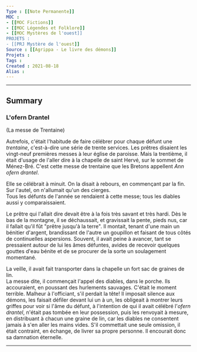 ```yaml
---
Type : [[Note Permanente]]
MOC : 
- [[MOC Fictions]]
- [[MOC Légendes et Folklore]]
- [[MOC Mystères de l'ouest]]
PROJETS :
- [[PRJ Mystère de l'ouest]]
Source : [[Agrippa - Le livre des démons]]
Projets :
Tags : 
Created : 2021-08-18
Alias :
---
```

***
## Summary

### L'ofern Drantel

(La messe de Trentaine)

Autrefois, c'était l'habitude de faire célébrer pour chaque défunt une _trentaine_, c'est-à-dire une série de trente services. Les prêtres disaient les vingt-neuf premières messes à leur église de paroisse. Mais la trentième, il était d'usage de l'aller dire à la chapelle de saint Hervé, sur le sommet de Ménez-Bré. C'est cette messe de trentaine que les Bretons appellent _Ann ofern drantel_.

Elle se célébrait à minuit. On la disait à rebours, en commençant par la fin.  
Sur l'autel, on n'allumait qu'un des cierges.  
Tous les défunts de l'année se rendaient à cette messe; tous les diables aussi y comparaissaient.

Le prêtre qui l'allait dire devait être à la fois très savant et très hardi. Dès le bas de la montagne, il se déchaussait, et gravissait la pente, pieds nus, car il fallait qu'il fût "prêtre jusqu'à la terre". Il montait, tenant d'une main un bénitier d'argent, brandissant de l'autre un goupillon et faisant de tous côtés de continuelles aspersions. Souvent, il avait peine à avancer, tant se pressaient autour de lui les âmes défuntes, avides de recevoir quelques gouttes d'eau bénite et de se procurer de la sorte un soulagement momentané.

La veille, il avait fait transporter dans la chapelle un fort sac de graines de lin.  
La messe dite, il commençait l'appel des diables, dans le porche. Ils accouraient, en poussant des hurlements sauvages. C'était le moment terrible. Malheur à l'officiant, s'il perdait la tête! Il imposait silence aux démons, les faisait défiler devant lui un à un, les obligeait à montrer leurs griffes pour voir si l'âme du défunt, à l'intention de qui il avait célébré l'_ofern drantel_, n'était pas tombée en leur possession, puis les renvoyait à mesure, en distribuant à chacun une graine de lin, car les diables ne consentent jamais à s'en aller les mains vides. S'il commettait une seule omission, il était contraint, en échange, de livrer sa propre personne. Il encourait donc sa damnation éternelle.

---